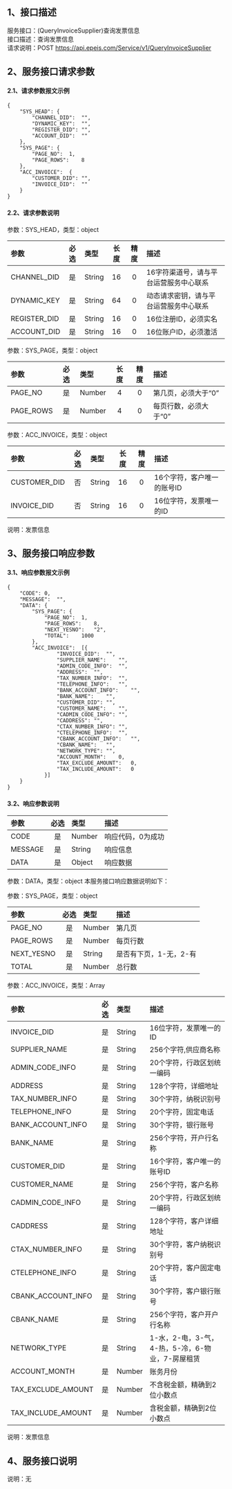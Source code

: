 ## 1、接口描述  
服务接口：(QueryInvoiceSupplier)查询发票信息  
接口描述：查询发票信息  
请求说明：POST https://api.epeis.com/Service/v1/QueryInvoiceSupplier  
  
## 2、服务接口请求参数  
#### 2.1、请求参数报文示例  
~~~  
{
	"SYS_HEAD":	{
		"CHANNEL_DID":	"",
		"DYNAMIC_KEY":	"",
		"REGISTER_DID":	"",
		"ACCOUNT_DID":	""
	},
	"SYS_PAGE":	{
		"PAGE_NO":	1,
		"PAGE_ROWS":	8
	},
	"ACC_INVOICE":	{
		"CUSTOMER_DID":	"",
		"INVOICE_DID":	""
	}
}  
~~~  
#### 2.2、请求参数说明  
参数：SYS_HEAD，类型：object  
  
| 参数 | 必选 | 类型 | 长度 | 精度 | 描述 |  
| :----------------- | :----: | :-------- | :----: | :----: | :---------------- |  
| CHANNEL_DID | 是 | String | 16 | 0 | 16字符渠道号，请与平台运营服务中心联系 |  
| DYNAMIC_KEY | 是 | String | 64 | 0 | 动态请求密钥，请与平台运营服务中心联系 |  
| REGISTER_DID      |  是  | String   | 16 | 0 | 16位注册ID，必须实名 |  
| ACCOUNT_DID       |  是  | String   | 16 | 0 | 16位账户ID，必须激活 |  
  
参数：SYS_PAGE，类型：object  
  
| 参数 | 必选 | 类型 | 长度 | 精度 | 描述 |  
| :----------------- | :----: | :-------- | :----: | :----: | :---------------- |  
| PAGE_NO       |  是  | Number   | 4 | 0 | 第几页，必须大于“0” |  
| PAGE_ROWS     |  是  | Number   | 4 | 0 | 每页行数，必须大于“0” |  
  
参数：ACC_INVOICE，类型：object  
  
| 参数              | 必选 | 类型     | 长度 | 精度 | 描述             |  
| :----------------- | :----: | :-------- | :----: | :----: | :---------------- |  
| CUSTOMER_DID |  否  | String   | 16 | 0 | 16个字符，客户唯一的账号ID |  
| INVOICE_DID |  否  | String   | 16 | 0 | 16位字符，发票唯一的ID |  
  
说明：发票信息  
  
## 3、服务接口响应参数  
#### 3.1、响应参数报文示例  
~~~  
{
	"CODE":	0,
	"MESSAGE":	"",
	"DATA":	{
		"SYS_PAGE":	{
			"PAGE_NO":	1,
			"PAGE_ROWS":	8,
			"NEXT_YESNO":	"2",
			"TOTAL":	1000
		},
		"ACC_INVOICE":	[{
				"INVOICE_DID":	"",
				"SUPPLIER_NAME":	"",
				"ADMIN_CODE_INFO":	"",
				"ADDRESS":	"",
				"TAX_NUMBER_INFO":	"",
				"TELEPHONE_INFO":	"",
				"BANK_ACCOUNT_INFO":	"",
				"BANK_NAME":	"",
				"CUSTOMER_DID":	"",
				"CUSTOMER_NAME":	"",
				"CADMIN_CODE_INFO":	"",
				"CADDRESS":	"",
				"CTAX_NUMBER_INFO":	"",
				"CTELEPHONE_INFO":	"",
				"CBANK_ACCOUNT_INFO":	"",
				"CBANK_NAME":	"",
				"NETWORK_TYPE":	"",
				"ACCOUNT_MONTH":	0,
				"TAX_EXCLUDE_AMOUNT":	0,
				"TAX_INCLUDE_AMOUNT":	0
			}]
	}
}  
~~~  
#### 3.2、响应参数说明  
  
| 参数              | 必选 | 类型     | 描述             |  
| :----------------- | :----: | :-------- | :---------------- |  
| CODE | 是 | Number | 响应代码，0为成功 |  
| MESSAGE | 是 | String | 响应信息 |  
| DATA | 是 | Object | 响应数据 |  
  
参数：DATA，类型：object 本服务接口响应数据说明如下：  
  
参数：SYS_PAGE，类型：object  
  
| 参数              | 必选 | 类型     | 描述             |  
| :----------------- | :----: | :-------- | :---------------- |  
| PAGE_NO       |  是  | Number   | 第几页 |  
| PAGE_ROWS     |  是  | Number   | 每页行数 |  
| NEXT_YESNO    |  是  | String   | 是否有下页，1-无，2-有 |  
| TOTAL         |  是  | Number   | 总行数 |  
  
参数：ACC_INVOICE，类型：Array  
  

| 参数              | 必选 | 类型     | 描述             |  
| :----------------- | :----: | :-------- | :---------------- |  
| INVOICE_DID |  是  | String   | 16位字符，发票唯一的ID |  
| SUPPLIER_NAME |  是  | String   | 256个字符,供应商名称 |  
| ADMIN_CODE_INFO |  是  | String   | 20个字符，行政区划统一编码 |  
| ADDRESS |  是  | String   | 128个字符，详细地址 |  
| TAX_NUMBER_INFO |  是  | String   | 30个字符，纳税识别号 |  
| TELEPHONE_INFO |  是  | String   | 20个字符，固定电话 |  
| BANK_ACCOUNT_INFO |  是  | String   | 30个字符，银行账号 |  
| BANK_NAME |  是  | String   | 256个字符，开户行名称 |  
| CUSTOMER_DID |  是  | String   | 16个字符，客户唯一的账号ID |  
| CUSTOMER_NAME |  是  | String   | 256个字符，客户名称 |  
| CADMIN_CODE_INFO |  是  | String   | 20个字符，行政区划统一编码 |  
| CADDRESS |  是  | String   | 128个字符，客户详细地址 |  
| CTAX_NUMBER_INFO |  是  | String   | 30个字符，客户纳税识别号 |  
| CTELEPHONE_INFO |  是  | String   | 20个字符，客户固定电话 |  
| CBANK_ACCOUNT_INFO |  是  | String   | 30个字符，客户银行账号 |  
| CBANK_NAME |  是  | String   | 256个字符，客户开户行名称 |  
| NETWORK_TYPE |  是  | String   | 1-水，2-电，3-气，4-热，5-冷，6-物业，7-房屋租赁 |  
| ACCOUNT_MONTH |  是  | Number   | 账务月份 |  
| TAX_EXCLUDE_AMOUNT |  是  | Number   | 不含税金额，精确到2位小数点 |  
| TAX_INCLUDE_AMOUNT |  是  | Number   | 含税金额，精确到2位小数点 |  
  
说明：发票信息  
## 4、服务接口说明  
说明：无  
